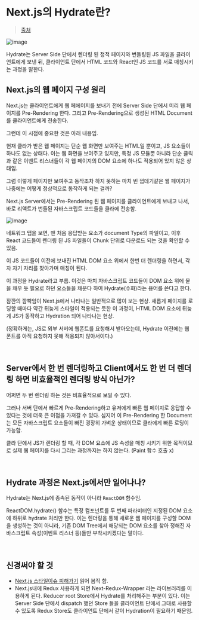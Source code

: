 # Next.js의 Hydrate란?

> [출처](https://helloinyong.tistory.com/315)

![image](https://github.com/pozafly/TIL/assets/59427983/c0fd45e2-1ed8-4dbc-af6e-f8562afd87a1)

Hydrate는 Server Side 단에서 렌더링 된 정적 페이지와 번들링된 JS 파일을 클라이언트에게 보낸 뒤, 클라이언트 단에서 HTML 코드와 React인 JS 코드를 서로 매칭시키는 과정을 말한다.

## Next.js의 웹 페이지 구성 원리

Next.js는 클라이언트에게 웹 페에이지를 보내기 전에 Server Side 단에서 미리 웹 페이지를 Pre-Rendering 한다. 그리고 Pre-Rendering으로 생성된 HTML Document를 클라이언트에게 전송한다.

그런데 이 시점에 중요한 것은 아래 내용임.

현재 클라가 받은 웹 페이지는 단순 웹 화면만 보여주는 HTML일 뿐이고, JS 요소들이 하나도 없는 상태다. 이는 웹 화면을 보여주고 있지만, 특정 JS 모듈뿐 아니라 단순 클릭과 같은 이벤트 리스너들이 각 웹 페이지의 DOM 요소에 하나도 적용되어 있지 않은 상태임.

그럼 이렇게 페이지만 보여주고 동작조차 하지 못하는 마치 빈 껍데기같은 웹 페이지가 나중에는 어떻게 정상적으로 동작하게 되는 걸까?

Next.js Server에서는 Pre-Rendering 된 웹 페이지를 클라이언트에게 보내고 나서, 바로 리액트가 번들된 자바스크립트 코드들을 클라에 전송함.

![image](https://github.com/pozafly/TIL/assets/59427983/b3086e18-796a-44eb-bb54-bf750be00af7)

네트워크 탭을 보면, 맨 처음 응답받는 요소가 document Type의 파일이고, 이후 React 코드들이 렌더링 된 JS 파일들이 Chunk 단위로 다운로드 되는 것을 확인할 수 있음.

이 JS 코드들이 이전에 보내진 HTML DOM 요소 위에서 한번 더 렌더링을 하면서, 각자 자기 자리를 찾아가며 매칭이 된다.

이 과정을 Hydrate라고 부름. 이것은 마치 자바스크립트 코드들이 DOM 요소 위에 물을 채우 듯 필요로 하던 요소들을 채운다 하여 Hydrate(수화)라는 용어를 쓴다고 한다.

잠깐의 깜빡임이 Next.js에서 나타나는 일반적으로 많이 보는 현상. 새롭게 페이지를 로딩할 때마다 약간 뒤늦게 스타일이 적용되는 듯한 이 과정이, HTML DOM 요소에 뒤늦게 JS가 동작하고 Hydration 되어 나타나는 현상.

(정확하게는, JS로 외부 서버에 웹폰트를 요청해서 받아오는데, Hydrate 이전에는 웹 폰트를 아직 요청하지 못해 적용되지 않아서이다.)

<br/>

## Server에서 한 번 렌더링하고 Client에서도 한 번 더 렌더링 하면 비효율적인 렌더링 방식 아닌가?

어쩌면 두 번 렌더링 하는 것은 비효율적으로 보일 수 있다.

그러나 서버 단에서 빠르게 Pre-Rendering하고 유저에게 빠른 웹 페이지로 응답할 수 있다는 것에 더욱 큰 이점을 가져갈 수 있다. 심지어 이 Pre-Rendering 한 Document는 모든 자바스크립트 요소들이 빠진 굉장히 가벼운 상태이므로 클라에게 빠른 로딩이 가능함.

클라 단에서 JS가 렌더링 할 때, 각 DOM 요소에 JS 속성을 매칭 시키기 위한 목적이므로 실제 웹 페이지를 다시 그리는 과정까지는 하지 않는다. (Paint 함수 호출 x)

<br/>

## Hydrate 과정은 Next.js에서만 일어나나?

Hydrate는 Next.js에 종속된 동작이 아니라 `ReactDOM` 함수임.

ReactDOM.hydrate() 함수는 특정 컴포넌트를 두 번째 파라미터인 지정된 DOM 요소에 하위로 hydrate 처리만 한다. 이는 렌더링을 통해 새로운 웹 페이지를 구성할 DOM을 생성하는 것이 아니라, 기존 DOM Tree에서 해당되는 DOM 요소를 찾아 정해진 자바스크립트 속성(이벤트 리스너 등)들만 부착시키겠다는 말이다.

<br/>

## 신경써야 할 것

- [Next.js 스타일이슈 피해가기](https://fourwingsy.medium.com/next-js-hydration-%EC%8A%A4%ED%83%80%EC%9D%BC-%EC%9D%B4%EC%8A%88-%ED%94%BC%ED%95%B4%EA%B0%80%EA%B8%B0-988ce0d939e7) 읽어 봄직 함.
- Next.js내에 Redux 사용하게 되면 Next-Redux-Wrapper 라는 라이브러리를 이용하게 된다. Reducer root Store에서 Hydrate를 처리해주는 부분이 있다. 이는 Server Side 단에서 dispatch 했던 Store 들을 클라이언트 단에서 그대로 사용할 수 있도록 Redux Store도 클라이언트 단에서 같이 Hydration이 필요하기 때문임.
